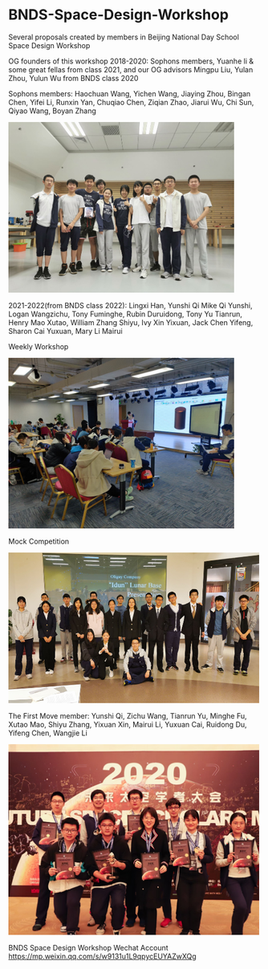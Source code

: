 # BNDS-Space-Design-Workshop
Several proposals created by members in Beijing National Day School Space Design Workshop 


OG founders of this workshop 2018-2020:
Sophons members, Yuanhe li & some great fellas from class 2021, and our OG advisors Mingpu Liu, Yulan Zhou, Yulun Wu from BNDS class 2020

Sophons members:
Haochuan Wang, Yichen Wang, Jiaying Zhou, Bingan Chen, Yifei Li, Runxin Yan, 
Chuqiao Chen, Ziqian Zhao, Jiarui Wu, Chi Sun, Qiyao Wang, Boyan Zhang

<img src="https://github.com/KevinChunye/BNDS-Space-Design/blob/main/images/Sophons_BNDS_Space%20Design.jpg" width="450" height="340" />

2021-2022(from BNDS class 2022):
Lingxi Han, Yunshi Qi 
Mike Qi Yunshi, Logan Wangzichu, Tony Fuminghe, Rubin Duruidong, Tony Yu Tianrun, Henry Mao Xutao, 
William Zhang Shiyu, Ivy Xin Yixuan, Jack Chen Yifeng, Sharon Cai Yuxuan, Mary Li Mairui

Weekly Workshop

<img src="https://github.com/KevinChunye/BNDS-Space-Design/blob/main/images/BNDS_Space_Design_Weekly_Workshop.jpg" width="450" height="340" />

Mock Competition

<img src="https://github.com/KevinChunye/BNDS-Space-Design/blob/main/images/BNDS_Space_Design_Mock_Competition.jpg" width="500" height="300" />

The First Move member:
Yunshi Qi, Zichu Wang, Tianrun Yu, Minghe Fu, Xutao Mao, Shiyu Zhang, 
Yixuan Xin, Mairui Li, Yuxuan Cai, Ruidong Du, Yifeng Chen, Wangjie Li

<img src="https://github.com/KevinChunye/BNDS-Space-Design/blob/main/images/TheFirstMove%20BNDS%20Space%20Design.jpg" width="500" height="380" />



BNDS Space Design Workshop Wechat Account
https://mp.weixin.qq.com/s/w9131u1L9qpycEUYAZwXQg
